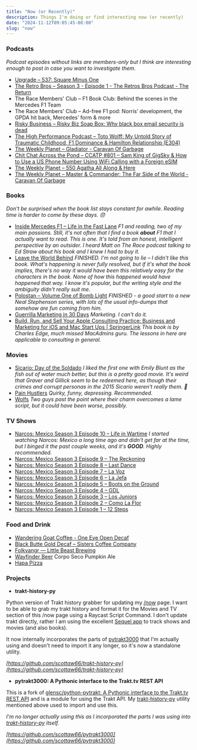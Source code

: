 ```yaml
---
title: "Now (or Recently)"
description: Things I'm doing or find interesting now (or recently)
date: "2024-11-12T09:05:45-08:00"
slug: "now"
---
```


### Podcasts

*Podcast episodes without links are members-only but I think are interesting enough to post in case you want to investigate them.*

- [Upgrade – 537: Square Minus One](https://overcast.fm/+Fcm8OE9lI)
- [The Retro Bros – Season 3 - Episode 1 - The Retros Bros Podcast - The Return](https://overcast.fm/+mOjh18UDI)
- The Race Members' Club – F1 Book Club: Behind the scenes in the Mercedes F1 Team
- The Race Members' Club – Ad-free F1 pod: Norris’ development, the GPDA hit back, Mercedes’ form & more
- [Risky Business – Risky Biz Soap Box: Why black box email security is dead](https://overcast.fm/+It0imZvs8)
- [The High Performance Podcast – Toto Wolff: My Untold Story of Traumatic Childhood, F1 Dominance & Hamilton Relationship (E304)](https://overcast.fm/+qG21PFiuQ)
- [The Weekly Planet – Gladiator - Caravan Of Garbage](https://overcast.fm/+1HFKiUmgg)
- [Chit Chat Across the Pond – CCATP #801 – Sam King of GigSky & How to Use a US Phone Number Using WiFi Calling with a Foreign eSIM](https://overcast.fm/+FcgKbk-Ho)
- [The Weekly Planet – 550 Agatha All Along & Here](https://overcast.fm/+1HFLb4OnY)
- [The Weekly Planet – Master & Commander: The Far Side of the World - Caravan Of Garbage](https://overcast.fm/+1HFIFTST0)

### Books

*Don't be surprised when the book list stays constant for awhile. Reading time is harder to come by these days. 😞*

- [Inside Mercedes F1 – Life in the Fast Lane](https://books.apple.com/us/book/inside-mercedes-f1/id6477808292) *F1 and reading, two of my main passions. Still, it's not often that I find a book **about** F1 that I actually want to read. This is one. It's told from an honest, intelligent perspective by an outsider. I heard Matt on The Race podcast talking to Ed Straw about his book and I knew I had to buy it.*
- [Leave the World Behind](https://books.apple.com/us/book/leave-the-world-behind/id1493825355) *FINISHED. I'm not going to lie – I didn't like this book. What's happening is never fully resolved, but if it's what the book implies, there's no way it would have been this relatively easy for the characters in the book. None of how this happened would have happened that way. I know it's popular, but the writing style and the ambiguity didn't really suit me.*
- [Polostan – Volume One of Bomb Light](https://books.apple.com/us/book/polostan/id6474502267) *FINISHED - a good start to a new Neal Stephenson series, with lots of the usual info-dumps that somehow are fun coming from him.*
- [Guerrilla Marketing in 30 Days](https://books.apple.com/us/book/guerrilla-marketing-in-30-days/id843779604) *Marketing. I can't do it.*
- [Build, Run, and Sell Your Apple Consulting Practice: Business and Marketing for iOS and Mac Start Ups | SpringerLink](https://link.springer.com/book/10.1007/978-1-4842-3835-6) *This book is by Charles Edge, much missed MacAdmins guru. The lessons in here are applicable to consulting in general.*

### Movies

- [Sicario: Day of the Soldado](https://www.themoviedb.org/movie/400535-sicario-day-of-the-soldado-2018) *I liked the first one with Emily Blunt as the fish out of water much better, but this is a pretty good movie. It's weird that Graver and Gillick seem to be redeemed here, as though their crimes and corrupt personas in the 2015 Sicario weren't really them. 🤷*
- [Pain Hustlers](https://www.themoviedb.org/movie/862968-pain-hustlers-2023) *Quirky, funny, depressing. Recommended.*
- [Wolfs](https://www.themoviedb.org/movie/877817-wolfs-2024) *Two guys past the point where their charm overcomes a lame script, but it could have been worse, possibly.*

### TV Shows

- [Narcos: Mexico Season 3 Episode 10 – Life in Wartime](https://www.themoviedb.org/tv/80968-narcos-mexico/season/3/episode/10) *I started watching Narcos: Mexico a long time ago and didn't get far at the time, but I binged it the past couple weeks, and it's **GOOD**. Highly recommended.*
- [Narcos: Mexico Season 3 Episode 9 – The Reckoning](https://www.themoviedb.org/tv/80968-narcos-mexico/season/3/episode/9)
- [Narcos: Mexico Season 3 Episode 8 – Last Dance](https://www.themoviedb.org/tv/80968-narcos-mexico/season/3/episode/8)
- [Narcos: Mexico Season 3 Episode 7 – La Voz](https://www.themoviedb.org/tv/80968-narcos-mexico/season/3/episode/7)
- [Narcos: Mexico Season 3 Episode 6 – La Jefa](https://www.themoviedb.org/tv/80968-narcos-mexico/season/3/episode/6)
- [Narcos: Mexico Season 3 Episode 5 – Boots on the Ground](https://www.themoviedb.org/tv/80968-narcos-mexico/season/3/episode/5)
- [Narcos: Mexico Season 3 Episode 4 – GDL](https://www.themoviedb.org/tv/80968-narcos-mexico/season/3/episode/4)
- [Narcos: Mexico Season 3 Episode 3 – Los Juniors](https://www.themoviedb.org/tv/80968-narcos-mexico/season/3/episode/3)
- [Narcos: Mexico Season 3 Episode 2 – Como La Flor](https://www.themoviedb.org/tv/80968-narcos-mexico/season/3/episode/2)
- [Narcos: Mexico Season 3 Episode 1 – 12 Steps](https://www.themoviedb.org/tv/80968-narcos-mexico/season/3/episode/1)

### Food and Drink

- [Wandering Goat Coffee - One Eye Open Decaf](https://wanderinggoat.com/products/one-eye-open)
- [Black Butte Gold Decaf – Sisters Coffee Company](https://sisterscoffee.com/collections/coffee/products/black-butte-gold-decaf)
- [Folkvangr — Little Beast Brewing](https://www.littlebeastbrewing.com/folkvangr)
- [Wayfinder Beer](https://www.wayfinder.beer/) Corpo Seco Pumpkin Ale
- [Hapa Pizza](https://www.hapapizza.com/)

### Projects

- **trakt-history-py**

Python version of Trakt history grabber for updating my [/now](https://scottwillsey.com/now/) page. I want to be able to grab my trakt history and format it for the Movies and TV section of this /now page using a Raycast Script Command. I don't update trakt directly, rather I am using the excellent [Sequel app](https://www.getsequel.app) to track shows and movies (and also books).

It now internally incorporates the parts of [pytrakt3000](https://github.com/scottaw66/pytrakt3000) that I'm actually using and doesn't need to import it any longer, so it's now a standalone utility.

*[https://github.com/scottaw66/trakt-history-py](https://github.com/scottaw66/trakt-history-py)*

- **pytrakt3000: A Pythonic interface to the Trakt.tv REST API**

This is a fork of [glensc/python-pytrakt: A Pythonic interface to the Trakt.tv REST API](https://github.com/glensc/python-pytrakt) and is a module for using the Trakt API. My [trakt-history-py](https://github.com/scottaw66/trakt-history-py) utility mentioned above used to import and use this.

*I'm no longer actually using this as I incorporated the parts I was using into [trakt-history-py](https://github.com/scottaw66/trakt-history-py) itself.*

*[https://github.com/scottaw66/pytrakt3000](https://github.com/scottaw66/pytrakt3000)*
